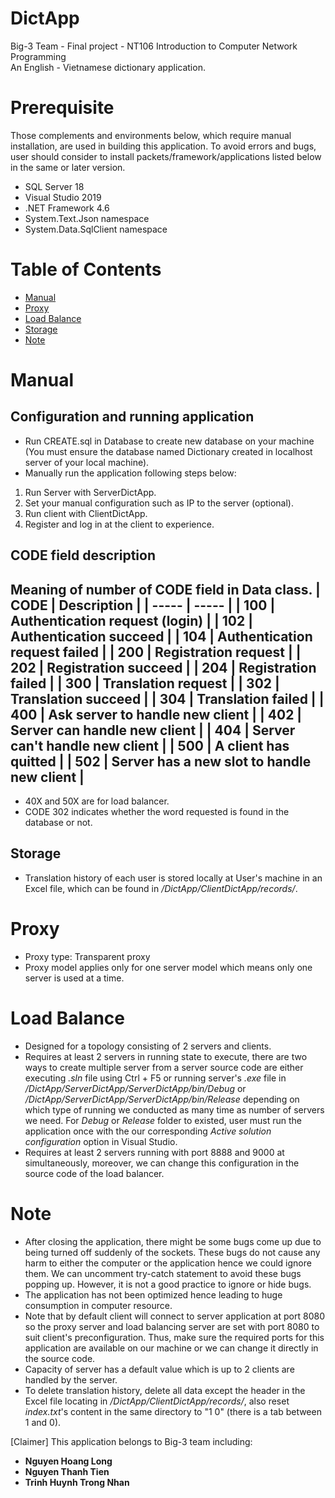# DictApp
Big-3 Team - Final project - NT106 Introduction to Computer Network Programming\
An English - Vietnamese dictionary application.

# Prerequisite
Those complements and environments below, which require manual installation, are used in building this application. To avoid errors and bugs, user should consider to install packets/framework/applications listed below in the same or later version.
- SQL Server 18
- Visual Studio 2019
- .NET Framework 4.6
- System.Text.Json namespace
- System.Data.SqlClient namespace

# Table of Contents
- [Manual](#manual)
- [Proxy](#proxy)
- [Load Balance](#load-balance)
- [Storage](#storage)
- [Note](#note)

# Manual
## Configuration and running application
- Run CREATE.sql in Database to create new database on your machine (You must ensure the database named Dictionary created in localhost server of your local machine).
- Manually run the application following steps below:
1. Run Server with ServerDictApp.
2. Set your manual configuration such as IP to the server (optional).
3. Run client with ClientDictApp.
4. Register and log in at the client to experience.

## CODE field description
Meaning of number of CODE field in Data class.
| CODE  | Description |
| ----- | -----       |
| 100   | Authentication request (login) |
| 102   | Authentication succeed |
| 104   | Authentication request failed  |
| 200 | Registration request |
| 202 | Registration succeed |
| 204 | Registration failed |
| 300 | Translation request |
| 302 | Translation succeed |
| 304 | Translation failed |
| 400 | Ask server to handle new client |
| 402 | Server can handle new client |
| 404 | Server can't handle new client |
| 500 | A client has quitted |
| 502 | Server has a new slot to handle new client |
----------
- 40X and 50X are for load balancer.
- CODE 302 indicates whether the word requested is found in the database or not.

## Storage
- Translation history of each user is stored locally at User's machine in an Excel file, which can be found in *<Path-to-directory>/DictApp/ClientDictApp/records/*.

# Proxy
- Proxy type: Transparent proxy
- Proxy model applies only for one server model which means only one server is used at a time.

# Load Balance
- Designed for a topology consisting of 2 servers and clients.
- Requires at least 2 servers in running state to execute, there are two ways to create multiple server from a server source code are either executing *.sln* file using Ctrl + F5 or running server's *.exe* file in */DictApp/ServerDictApp/ServerDictApp/bin/Debug* or */DictApp/ServerDictApp/ServerDictApp/bin/Release* depending on which type of running we conducted as many time as number of servers we need. For *Debug* or *Release* folder to existed, user must run the application once with the our corresponding *Active solution configuration* option in Visual Studio.
- Requires at least 2 servers running with port 8888 and 9000 at simultaneously, moreover, we can change this configuration in the source code of the load balancer.

# Note
- After closing the application, there might be some bugs come up due to being turned off suddenly of the sockets. These bugs do not cause any harm to either the computer or the application hence we could ignore them. We can uncomment try-catch statement to avoid these bugs popping up. However, it is not a good practice to ignore or hide bugs.
- The application has not been optimized hence leading to huge consumption in computer resource.
- Note that by default client will connect to server application at port 8080 so the proxy server and load balancing server are set with port 8080 to suit client's preconfiguration. Thus, make sure the required ports for this application are available on our machine or we can change it directly in the source code.
- Capacity of server has a default value which is up to 2 clients are handled by the server. 
- To delete translation history, delete all data except the header in the Excel file locating in *<Path-to-directory>/DictApp/ClientDictApp/records/*, also reset *index.txt*'s content in the same directory to "1   0" (there is a tab between 1 and 0).

\[Claimer] This application belongs to Big-3 team including:
- **Nguyen Hoang Long**
- **Nguyen Thanh Tien**
- **Trinh Huynh Trong Nhan**
